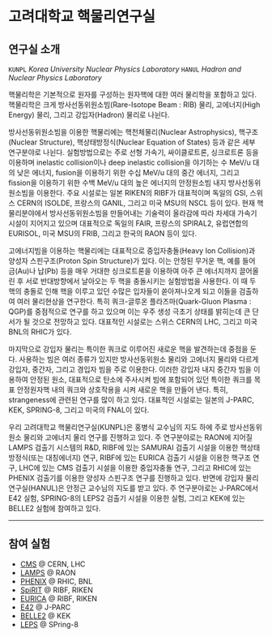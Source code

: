 # 고려대학교 핵물리연구실

## 연구실 소개

`KUNPL` _Korea University Nuclear Physics Laboratory_
`HANUL` _Hadron and Nuclear Physics Laboratory_

핵물리학은 기본적으로 원자를 구성하는 원자핵에 대한 여러 물리학을 포함하고 있다. 핵물리학은 크게 방사선동위원소빔(Rare-Isotope Beam : RIB) 물리, 고에너지(High Energy) 물리, 그리고 강입자(Hadron) 물리로 나뉜다.

방사선동위원소빔을 이용한 핵물리에는 핵천체물리(Nuclear Astrophysics), 핵구조(Nuclear Structure), 핵상태방정식(Nuclear Equation of States) 등과 같은 세부 연구분야로 나뉜다. 실험방법으로는 주로 선형 가속기, 싸이클로트론, 싱크로트론 등을 이용하며 inelastic collision이나 deep inelastic collision을 야기하는 수 MeV/u 대의 낮은 에너지, fusion을 이용하기 위한 수십 MeV/u 대의 중간 에너지, 그리고 fission을 이용하기 위한 수백 MeV/u 대의 높은 에너지의 안정원소빔 내지 방사선동위원소빔을 이용한다. 주요 시설로는 일본 RIKEN의 RIBF가 대표적이며 독일의 GSI, 스위스 CERN의 ISOLDE, 프랑스의 GANIL, 그리고 미국 MSU의 NSCL 등이 있다. 현재 핵물리분야에서 방사선동위원소빔을 만들어내는 기술력이 올라감에 따라 차세대 가속기 시설이 지어지고 있으며 대표적으로 독일의 FAIR, 프랑스의 SPIRAL2, 유럽연합의 EURISOL, 미국 MSU의 FRIB, 그리고 한국의 RAON 등이 있다.

고에너지빔을 이용하는 핵물리에는 대표적으로 중입자충돌(Heavy Ion Collision)과 양성자 스핀구조(Proton Spin Structure)가 있다. 이는 안정된 무거운 핵, 예를 들어 금(Au)나 납(Pb) 등을 매우 거대한 싱크로트론을 이용하여 아주 큰 에너지까지 끌어올린 후 서로 반대방향에서 날아오는 두 핵을 충돌시키는 실험방법을 사용한다. 이 때 두 핵의 충돌로 인해 핵을 이루고 있던 수많은 입자들이 쏟아져나오게 되고 이들을 검출하여 여러 물리현상을 연구한다. 특히 쿼크-글루온 플라즈마(Quark-Gluon Plasma : QGP)를 중점적으로 연구를 하고 있으며 이는 우주 생성 극초기 상태를 밝히는데 큰 단서가 될 것으로 전망하고 있다. 대표적인 시설로는 스위스 CERN의 LHC, 그리고 미국 BNL의 RHIC가 있다.

마지막으로 강입자 물리는 특이한 쿼크로 이루어진 새로운 핵을 발견하는데 중점을 둔다. 사용하는 빔은 여러 종류가 있지만 방사선동위원소 물리와 고에너지 물리와 다르게 강입자, 중간자, 그리고 경입자 빔을 주로 이용한다. 이러한 강입자 내지 중간자 빔을 이용하여 안정된 원소, 대표적으로 탄소에 주사시켜 빔에 포함되어 있던 특이한 쿼크를 목표 안정원자핵 내의 쿼크와 상호작용을 시켜 새로운 핵을 만들어 낸다. 특히, strangeness에 관련된 연구를 많이 하고 있다. 대표적인 시설로는 일본의 J-PARC, KEK, SPRING-8, 그리고 미국의 FNAL이 있다.

우리 고려대학교 핵물리연구실(KUNPL)은 홍병식 교수님의 지도 하에 주로 방사선동위원소 물리와 고에너지 물리 연구를 진행하고 있다. 주 연구분야로는 RAON에 지어질 LAMPS 검출기 시스템의 R&D, RIBF에 있는 SAMURAI 검출기 시설을 이용한 핵상태방정식(또는 대칭에너지) 연구, RIBF에 있는 EURICA 검출기 시설을 이용한 핵구조 연구, LHC에 있는 CMS 검출기 시설을 이용한 중입자충돌 연구, 그리고 RHIC에 있는 PHENIX 검출기를 이용한 양성자 스핀구조 연구를 진행하고 있다. 반면에 강입자 물리연구실(HANUL)은 안정근 교수님의 지도를 받고 있다. 주 연구분야로는 J-PARC에서 E42 실험, SPRING-8의 LEPS2 검출기 시설을 이용한 실험, 그리고 KEK에 있는 BELLE2 실험에 참여하고 있다.

---
## 참여 실험

* [CMS](pages/cms.md) @ CERN, LHC
* [LAMPS](pages/lamps.md) @ RAON
* [PHENIX](pages/phenix.md) @ RHIC, BNL
* [SpiRIT](pages/spirit.md) @ RIBF, RIKEN
* [EURICA](pages/eurica.md) @ RIBF, RIKEN
* [E42](pages/e42.md) @ J-PARC
* [BELLE2](pages/belleii.md) @ KEK
* [LEPS](pages/leps.md) @ SPring-8
